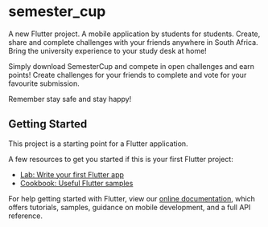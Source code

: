 # semester_cup

A new Flutter project. A mobile application by students for students. 
Create, share and complete challenges with your friends anywhere in South Africa. Bring the university experience to your study desk at home! 

Simply download SemesterCup and compete in open challenges and earn points! Create challenges for your friends to complete and vote for your favourite submission.

Remember stay safe and stay happy!


## Getting Started

This project is a starting point for a Flutter application.

A few resources to get you started if this is your first Flutter project:

- [Lab: Write your first Flutter app](https://flutter.dev/docs/get-started/codelab)
- [Cookbook: Useful Flutter samples](https://flutter.dev/docs/cookbook)

For help getting started with Flutter, view our
[online documentation](https://flutter.dev/docs), which offers tutorials,
samples, guidance on mobile development, and a full API reference.
